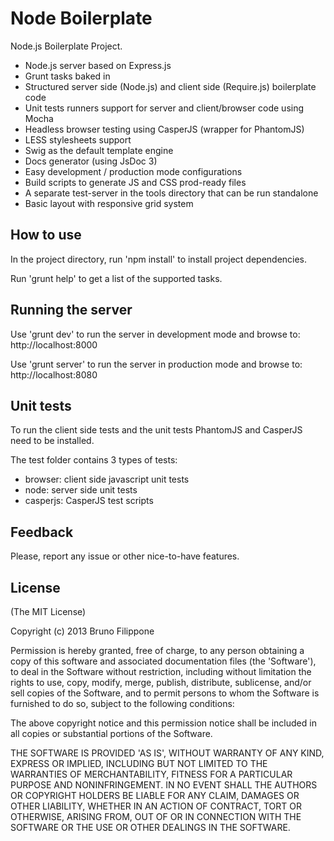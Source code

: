 Node Boilerplate
================

Node.js Boilerplate Project.

 - Node.js server based on Express.js
 - Grunt tasks baked in
 - Structured server side (Node.js) and client side (Require.js) boilerplate code
 - Unit tests runners support for server and client/browser code using Mocha
 - Headless browser testing using CasperJS (wrapper for PhantomJS)
 - LESS stylesheets support
 - Swig as the default template engine
 - Docs generator (using JsDoc 3)
 - Easy development / production mode configurations
 - Build scripts to generate JS and CSS prod-ready files
 - A separate test-server in the tools directory that can be run standalone
 - Basic layout with responsive grid system

How to use
----------

In the project directory, run 'npm install' to install project dependencies.

Run 'grunt help' to get a list of the supported tasks.

Running the server
------------------

Use 'grunt dev' to run the server in development mode and browse to: http://localhost:8000

Use 'grunt server' to run the server in production mode and browse to: http://localhost:8080

Unit tests
----------

To run the client side tests and the unit tests PhantomJS and CasperJS need to be installed.

The test folder contains 3 types of tests:

 - browser: client side javascript unit tests
 - node: server side unit tests
 - casperjs: CasperJS test scripts

Feedback
--------

Please, report any issue or other nice-to-have features.

License
-------

(The MIT License)

Copyright (c) 2013 Bruno Filippone

Permission is hereby granted, free of charge, to any person obtaining
a copy of this software and associated documentation files (the
'Software'), to deal in the Software without restriction, including
without limitation the rights to use, copy, modify, merge, publish,
distribute, sublicense, and/or sell copies of the Software, and to
permit persons to whom the Software is furnished to do so, subject to
the following conditions:

The above copyright notice and this permission notice shall be
included in all copies or substantial portions of the Software.

THE SOFTWARE IS PROVIDED 'AS IS', WITHOUT WARRANTY OF ANY KIND,
EXPRESS OR IMPLIED, INCLUDING BUT NOT LIMITED TO THE WARRANTIES OF
MERCHANTABILITY, FITNESS FOR A PARTICULAR PURPOSE AND NONINFRINGEMENT.
IN NO EVENT SHALL THE AUTHORS OR COPYRIGHT HOLDERS BE LIABLE FOR ANY
CLAIM, DAMAGES OR OTHER LIABILITY, WHETHER IN AN ACTION OF CONTRACT,
TORT OR OTHERWISE, ARISING FROM, OUT OF OR IN CONNECTION WITH THE
SOFTWARE OR THE USE OR OTHER DEALINGS IN THE SOFTWARE.